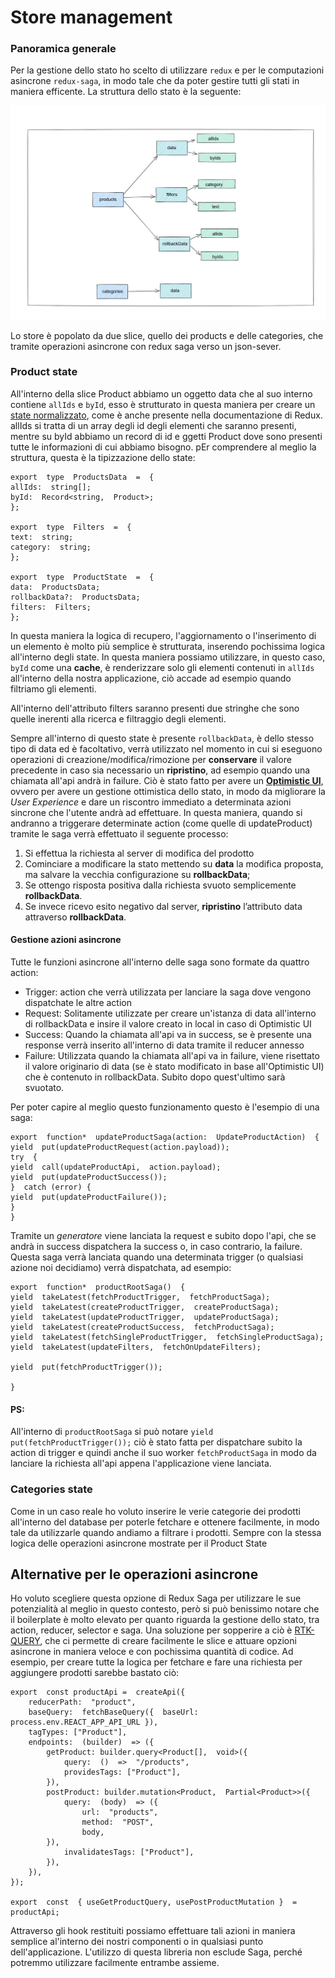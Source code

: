 # Store management

### Panoramica generale

Per la gestione dello stato ho scelto di utilizzare `redux` e per le computazioni asincrone `redux-saga`, in modo tale che da poter gestire tutti gli stati in maniera efficente.
La struttura dello stato è la seguente:

![cover](assets/store_structure.png)

Lo store è popolato da due slice, quello dei products e delle categories, che tramite operazioni asincrone con redux saga verso un json-sever.

### Product state

All'interno della slice Product abbiamo un oggetto data che al suo interno contiene `allIds` e `byId`, esso è strutturato in questa maniera per creare un [state normalizzato](https://redux.js.org/usage/structuring-reducers/normalizing-state-shape), come è anche presente nella documentazione di Redux. allIds si tratta di un array degli id degli elementi che saranno presenti, mentre su byId abbiamo un record di id e ggetti Product dove sono presenti tutte le informazioni di cui abbiamo bisogno. pEr comprendere al meglio la struttura, questa è la tipizzazione dello state:

```
export  type  ProductsData  =  {
allIds:  string[];
byId:  Record<string,  Product>;
};

export  type  Filters  =  {
text:  string;
category:  string;
};

export  type  ProductState  =  {
data:  ProductsData;
rollbackData?:  ProductsData;
filters:  Filters;
};
```

In questa maniera la logica di recupero, l'aggiornamento o l'inserimento di un elemento è molto più semplice è strutturata, inserendo pochissima logica all'interno degli state. In questa maniera possiamo utilizzare, in questo caso, `byId` come una **cache**, è renderizzare solo gli elementi contenuti in `allIds` all'interno della nostra applicazione, ciò accade ad esempio quando filtriamo gli elementi.

All'interno dell'attributo filters saranno presenti due stringhe che sono quelle inerenti alla ricerca e filtraggio degli elementi.

Sempre all'interno di questo state è presente `rollbackData`, è dello stesso tipo di data ed è facoltativo, verrà utilizzato nel momento in cui si eseguono operazioni di creazione/modifica/rimozione per **conservare** il valore precedente in caso sia necessario un **ripristino**, ad esempio quando una chiamata all'api andrà in failure. Ciò è stato fatto per avere un **[Optimistic UI](https://medium.com/vlk-studio/optimistic-ui-for-dummies-teoria-a76cc5dd584d)**, ovvero per avere un gestione ottimistica dello stato, in modo da migliorare la _User Experience_ e dare un riscontro immediato a determinata azioni sincrone che l'utente andrà ad effettuare.
In questa maniera, quando si andranno a triggerare determinate action (come quelle di updateProduct) tramite le saga verrà effettuato il seguente processo:

1.  Si effettua la richiesta al server di modifica del prodotto
2.  Cominciare a modificare la stato mettendo su **data** la modifica proposta, ma salvare la vecchia configurazione su **rollbackData**;
3.  Se ottengo risposta positiva dalla richiesta svuoto semplicemente **rollbackData**.
4.  Se invece ricevo esito negativo dal server, **ripristino** l’attributo data attraverso **rollbackData**.

#### Gestione azioni asincrone

Tutte le funzioni asincrone all'interno delle saga sono formate da quattro action:

- Trigger: action che verrà utilizzata per lanciare la saga dove vengono dispatchate le altre action
- Request: Solitamente utilizzate per creare un'istanza di data all'interno di rollbackData e insire il valore creato in local in caso di Optimistic UI
- Success: Quando la chiamata all'api va in success, se è presente una response verrà inserito all'interno di data tramite il reducer annesso
- Failure: Utilizzata quando la chiamata all'api va in failure, viene risettato il valore originario di data (se è stato modificato in base all'Optimistic UI) che è contenuto in rollbackData. Subito dopo quest'ultimo sarà svuotato.

Per poter capire al meglio questo funzionamento questo è l'esempio di una saga:

```
export  function*  updateProductSaga(action:  UpdateProductAction)  {
yield  put(updateProductRequest(action.payload));
try  {
yield  call(updateProductApi,  action.payload);
yield  put(updateProductSuccess());
}  catch (error) {
yield  put(updateProductFailure());
}
}
```

Tramite un _generatore_ viene lanciata la request e subito dopo l'api, che se andrà in success dispatchera la success o, in caso contrario, la failure.
Questa saga verrà lanciata quando una determinata trigger (o qualsiasi azione noi decidiamo) verrà dispatchata, ad esempio:

```
export  function*  productRootSaga()  {
yield  takeLatest(fetchProductTrigger,  fetchProductSaga);
yield  takeLatest(createProductTrigger,  createProductSaga);
yield  takeLatest(updateProductTrigger,  updateProductSaga);
yield  takeLatest(createProductSuccess,  fetchProductSaga);
yield  takeLatest(fetchSingleProductTrigger,  fetchSingleProductSaga);
yield  takeLatest(updateFilters,  fetchOnUpdateFilters);

yield  put(fetchProductTrigger());

}
```

#### PS:

All'interno di `productRootSaga` si può notare `yield put(fetchProductTrigger());` ciò è stato fatta per dispatchare subito la action di trigger e quindi anche il suo worker `fetchProductSaga` in modo da lanciare la richiesta all'api appena l'applicazione viene lanciata.

### Categories state

Come in un caso reale ho voluto inserire le verie categorie dei prodotti all'interno del database per poterle fetchare e ottenere facilmente, in modo tale da utilizzarle quando andiamo a filtrare i prodotti. Sempre con la stessa logica delle operazioni asincrone mostrate per il Product State

## Alternative per le operazioni asincrone

Ho voluto scegliere questa opzione di Redux Saga per utilizzare le sue potenzialità al meglio in questo contesto, però si può benissimo notare che il boilerplate è molto elevato per quanto riguarda la gestione dello stato, tra action, reducer, selector e saga. Una soluzione per sopperire a ciò è [RTK-QUERY](https://redux-toolkit.js.org/rtk-query/overview), che ci permette di creare facilmente le slice e attuare opzioni asincrone in maniera veloce e con pochissima quantità di codice. Ad esempio, per creare tutte la logica per fetchare e fare una richiesta per aggiungere prodotti sarebbe bastato ciò:

```
export  const productApi =  createApi({
	reducerPath:  "product",
	baseQuery:  fetchBaseQuery({  baseUrl: process.env.REACT_APP_API_URL }),
	tagTypes: ["Product"],
	endpoints:  (builder)  => ({
		getProduct: builder.query<Product[],  void>({
			query:  ()  =>  "/products",
			providesTags: ["Product"],
		}),
		postProduct: builder.mutation<Product,  Partial<Product>>({
			query:  (body)  => ({
				url:  "products",
				method:  "POST",
				body,
		}),
			invalidatesTags: ["Product"],
		}),
	}),
});

export  const  { useGetProductQuery, usePostProductMutation }  = productApi;
```

Attraverso gli hook restituiti possiamo effettuare tali azioni in maniera semplice al'interno dei nostri componenti o in qualsiasi punto dell'applicazione. L'utilizzo di questa libreria non esclude Saga, perché potremmo utilizzare facilmente entrambe assieme.
